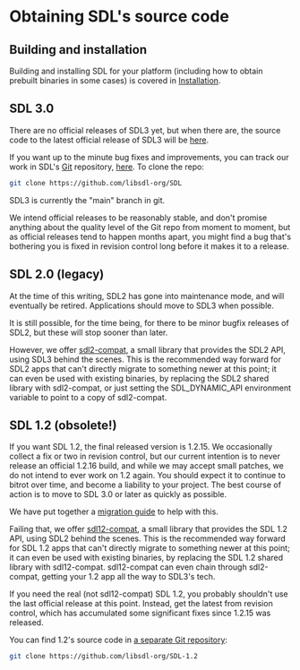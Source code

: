 # Obtaining SDL's source code


## Building and installation

Building and installing SDL for your platform (including how to obtain prebuilt binaries in some cases) is covered in [Installation](https://github.com/libsdl-org/SDL/blob/main/INSTALL.md).

## SDL 3.0

There are no official releases of SDL3 yet, but when there are, the source code to the latest official release of SDL3 will be [here](https://github.com/libsdl-org/SDL/releases).

If you want up to the minute bug fixes and improvements, you can track our work in SDL's [Git](https://git-scm.com) repository, [here](https://github.com/libsdl-org/SDL). To clone the repo:

```bash
git clone https://github.com/libsdl-org/SDL
```

SDL3 is currently the "main" branch in git.

We intend official releases to be reasonably stable, and don't promise anything about the quality level of the Git repo from moment to moment, but as official releases tend to happen months apart, you might find a bug that's bothering you is fixed in revision control long before it makes it to a release.


## SDL 2.0 (legacy)

At the time of this writing, SDL2 has gone into maintenance mode, and will eventually be retired. Applications should move to SDL3 when possible.

It is still possible, for the time being, for there to be minor bugfix releases of SDL2, but these will stop sooner than later.

However, we offer [sdl2-compat](https://github.com/libsdl-org/sdl2-compat), a small library that provides the SDL2 API, using SDL3 behind the scenes. This is the recommended way forward for SDL2 apps that can't directly migrate to something newer at this point; it can even be used with existing binaries, by replacing the SDL2 shared library with sdl2-compat, or just setting the SDL_DYNAMIC_API environment variable to point to a copy of sdl2-compat.


## SDL 1.2 (obsolete!)

If you want SDL 1.2, the final released version is 1.2.15. We occasionally collect a fix or two in revision control, but our current intention is to never release an official 1.2.16 build, and while we may accept small patches, we do not intend to ever work on 1.2 again. You should expect it to continue to bitrot over time, and become a liability to your project. The best course of action is to move to SDL 3.0 or later as quickly as possible.

We have put together a [migration guide](SDL12MigrationGuide) to help with this.

Failing that, we offer [sdl12-compat](https://github.com/libsdl-org/sdl12-compat), a small library that provides the SDL 1.2 API, using SDL2 behind the scenes. This is the recommended way forward for SDL 1.2 apps that can't directly migrate to something newer at this point; it can even be used with existing binaries, by replacing the SDL 1.2 shared library with sdl12-compat. sdl12-compat can even chain through sdl2-compat, getting your 1.2 app all the way to SDL3's tech.

If you need the real (not sdl12-compat) SDL 1.2, you probably shouldn't use the last official release at this point. Instead, get the latest from revision control, which has accumulated some significant fixes since 1.2.15 was released.

You can find 1.2's source code in [a separate Git repository](https://github.com/libsdl-org/SDL-1.2):

```bash
git clone https://github.com/libsdl-org/SDL-1.2
```

